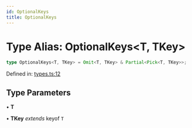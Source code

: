 ```yaml
---
id: OptionalKeys
title: OptionalKeys
---
```


<!-- DO NOT EDIT: this page is autogenerated from the type comments -->

# Type Alias: OptionalKeys\<T, TKey\>

```ts
type OptionalKeys<T, TKey> = Omit<T, TKey> & Partial<Pick<T, TKey>>;
```

Defined in: [types.ts:12](https://github.com/TanStack/pacer/blob/main/packages/persister/src/types.ts#L12)

## Type Parameters

• **T**

• **TKey** *extends* keyof `T`
